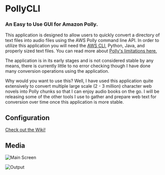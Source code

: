 # PollyCLI
### An Easy to Use GUI for Amazon Polly.

This application is designed to allow users to quickly convert a directory of text files into audio files using the AWS Polly command line API.  In order to utilize this application you will need the [AWS CLI](https://docs.aws.amazon.com/polly/latest/dg/getting-started-cli.html "AWS CLI"), Python, Java, and properly sized text files. You can read more about 
[Polly's limitations here.](https://docs.aws.amazon.com/polly/latest/dg/limits.html)

The application is in its early stages and is not considered stable by any means, there is currently little to no error checking though I have done many conversion operations using the application.

Why would you want to use this?  Well, I have used this application quite extensively to convert multiple large scale (2 - 3 million) character web novels into Polly chunks so that I can enjoy audio books on the go.  I will be releasing some of the other tools I use to gather and prepare web text for conversion over time once this application is more stable.

## Configuration
[Check out the Wiki!](https://github.com/Jboonie/PollyCLI/wiki/02-Getting-Started)

## Media

![Main Screen](https://i.imgur.com/LWpGeSH.png) 

![Output](https://i.imgur.com/2fmBoSN.png)




